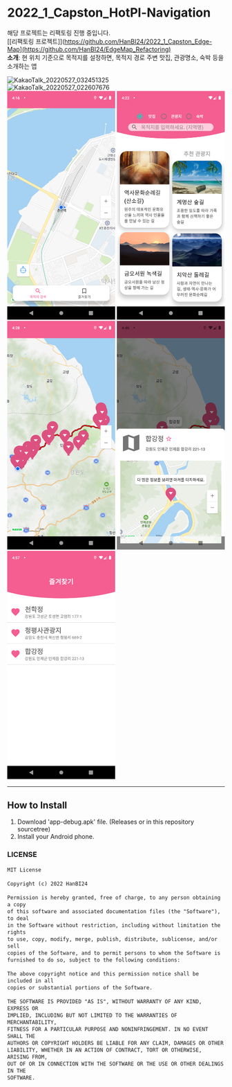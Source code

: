 # 2022_1_Capston_HotPl-Navigation  

해당 프로젝트는 리팩토링 진행 중입니다.  
[[리팩토링 프로젝트]](https://github.com/HanBI24/2022_1_Capston_Edge-Map](https://github.com/HanBI24/EdgeMap_Refactoring)  <br>
**소개**: 현 위치 기준으로 목적지를 설정하면, 목적지 경로 주변 맛집, 관광명소, 숙박 등을 소개하는 앱

![KakaoTalk_20220527_032451325](https://user-images.githubusercontent.com/28133324/171631441-c4dd1f22-91c0-480f-9831-a4250fff8d5f.png)  
![KakaoTalk_20220527_022607676](https://user-images.githubusercontent.com/28133324/171631467-b1da1e93-1bac-4f4e-a32e-3f8529610049.png)  
<img src = "readme_img/Screenshot_1653581787.png" width="250"/> 
<img src = "readme_img/Screenshot_1653582226.png" width="250"/> 
<img src = "readme_img/Screenshot_1653582503.png" width="250"/> 
<img src = "readme_img/Screenshot_1653583606.png" width="250"/> 
<img src = "readme_img/Screenshot_1653584266.png" width="250"/> 

  
  --- 
## How to Install
1. Download 'app-debug.apk' file. (Releases or in this repository sourcetree)
2. Install your Android phone.

### LICENSE
```
MIT License

Copyright (c) 2022 HanBI24

Permission is hereby granted, free of charge, to any person obtaining a copy
of this software and associated documentation files (the "Software"), to deal
in the Software without restriction, including without limitation the rights
to use, copy, modify, merge, publish, distribute, sublicense, and/or sell
copies of the Software, and to permit persons to whom the Software is
furnished to do so, subject to the following conditions:

The above copyright notice and this permission notice shall be included in all
copies or substantial portions of the Software.

THE SOFTWARE IS PROVIDED "AS IS", WITHOUT WARRANTY OF ANY KIND, EXPRESS OR
IMPLIED, INCLUDING BUT NOT LIMITED TO THE WARRANTIES OF MERCHANTABILITY,
FITNESS FOR A PARTICULAR PURPOSE AND NONINFRINGEMENT. IN NO EVENT SHALL THE
AUTHORS OR COPYRIGHT HOLDERS BE LIABLE FOR ANY CLAIM, DAMAGES OR OTHER
LIABILITY, WHETHER IN AN ACTION OF CONTRACT, TORT OR OTHERWISE, ARISING FROM,
OUT OF OR IN CONNECTION WITH THE SOFTWARE OR THE USE OR OTHER DEALINGS IN THE
SOFTWARE.
```
